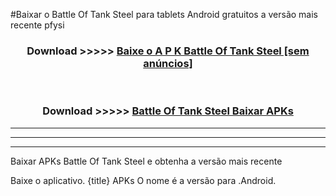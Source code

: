 #Baixar o Battle Of Tank Steel   para tablets Android gratuitos a versão mais recente pfysi


<div align="center">
<h3>Download >>>>> <a href="https://pt-web.web.app/?pt= Battle Of Tank Steel ">Baixe o A P K Battle Of Tank Steel  [sem anúncios]</a></h3><br>

<h3>Download >>>>> <a href="https://pt-web.web.app/?pt= Battle Of Tank Steel ">Battle Of Tank Steel  Baixar APKs</a></h3>
</div>

----------------------------------------------------------

----------------------------------------------------------

----------------------------------------------------------

Baixar APKs Battle Of Tank Steel  e obtenha a versão mais recente

Baixe o aplicativo. {title} APKs O nome é a versão para .Android.



